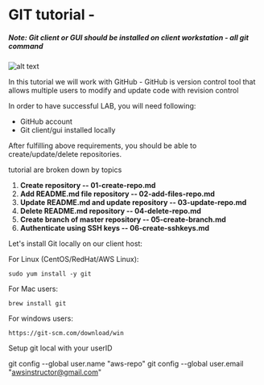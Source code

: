 # GIT tutorial -

##### *Note: Git client or GUI should be installed on client workstation - all git command*


![alt text](https://camo.githubusercontent.com/fb782da4019ab66eeea35cc9b9ce73b2438b1688/687474703a2f2f646f632e72756c746f722e636f6d2f696d616765732f6769746875622d6c6f676f2e706e67 "Logo Title Text 1")

In this tutorial we will work with GitHub - GitHub is version control tool that allows multiple users to modify and update code with revision control

In order to have successful LAB, you will need following:

* GitHub account
* Git client/gui installed locally

After fulfilling above requirements, you should be able to create/update/delete repositories.

tutorial are broken down by topics

1. **Create repository -- 01-create-repo.md**
2. **Add README.md file repository -- 02-add-files-repo.md**
3. **Update README.md  and update repository -- 03-update-repo.md**
4. **Delete README.md repository -- 04-delete-repo.md**
5. **Create branch of master repository -- 05-create-branch.md**
6. **Authenticate using SSH keys -- 06-create-sshkeys.md**

Let's install Git locally on our client host:

For Linux (CentOS/RedHat/AWS Linux):
```
sudo yum install -y git
```

For Mac users:
```
brew install git
```

For windows users:
```
https://git-scm.com/download/win
```

Setup git local with your userID

git config --global user.name "aws-repo"
git config --global user.email "awsinstructor@gmail.com"
